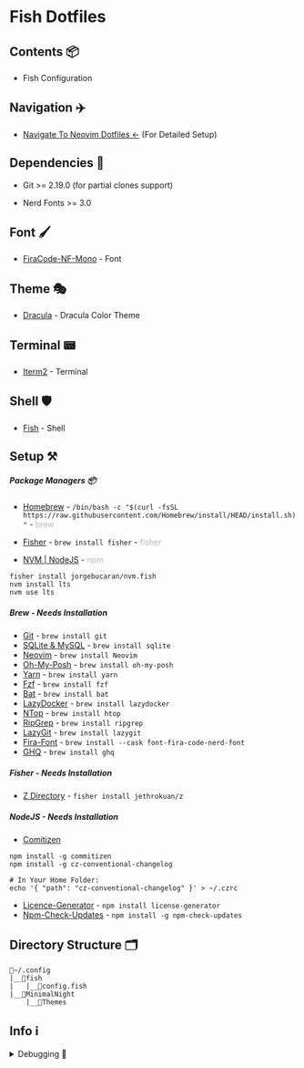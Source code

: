 # Fish Dotfiles

## Contents 📦

- Fish Configuration

## Navigation ✈️

- [Navigate To Neovim Dotfiles <-](https://github.com/AndreM222/nvim) (For Detailed Setup)

## Dependencies 📃

- Git >= 2.19.0 (for partial clones support)

- Nerd Fonts >= 3.0

## Font 🖌️

- [FiraCode-NF-Mono](https://www.nerdfonts.com/font-downloads) - Font

## Theme 🎭

- [Dracula](https://draculatheme.com/windows-terminal) - Dracula Color Theme

## Terminal 📟

- [Iterm2](https://iterm2.com/index.html) - Terminal

## Shell 🛡️

- [Fish](https://fishshell.com/) - Shell

## Setup ⚒️

##### Package Managers 📦

- [Homebrew](https://brew.sh/) - `/bin/bash -c "$(curl -fsSL https://raw.githubusercontent.com/Homebrew/install/HEAD/install.sh)"` - <span style="opacity:30%">brew</span>

- [Fisher](https://github.com/jorgebucaran/fisher) - `brew install fisher` - <span style="opacity:30%">fisher</span>

- [NVM | NodeJS](https://github.com/jorgebucaran/nvm.fish) - <span style="opacity:30%">npm</span>
```fish
fisher install jorgebucaran/nvm.fish
nvm install lts
nvm use lts
```

##### Brew - Needs Installation

- [Git](https://git-scm.com/download/win) - `brew install git`
- [SQLite & MySQL](https://sqlite.org/index.html) - `brew install sqlite`
- [Neovim](https://brew.run/search?query=neovim) - `brew install Neovim`
- [Oh-My-Posh](https://ohmyposh.dev/docs/installation/windows) - `brew install oh-my-posh`
- [Yarn](https://yarnpkg.com/) - `brew install yarn`
- [Fzf](https://github.com/junegunn/fzf) - `brew install fzf`
- [Bat](https://github.com/sharkdp/bat) - `brew install bat`
- [LazyDocker](https://github.com/jesseduffield/lazydocker) - `brew install lazydocker`
- [NTop](https://htop.dev/) - `brew install htop`
- [RipGrep](https://github.com/BurntSushi/ripgrep) - `brew install ripgrep`
- [LazyGit](https://github.com/jesseduffield/lazygit) - `brew install lazygit`
- [Fira-Font](https://github.com/ryanoasis/nerd-fonts) - `brew install --cask font-fira-code-nerd-font`
- [GHQ](https://github.com/x-motemen/ghq) - `brew install ghq`

##### Fisher - Needs Installation

- [Z Directory](https://github.com/jethrokuan/z) - `fisher install jethrokuan/z`


##### NodeJS - Needs Installation

- [Comitizen](https://github.com/streamich/git-cz)
```fish
npm install -g commitizen
npm install -g cz-conventional-changelog

# In Your Home Folder:
echo '{ "path": "cz-conventional-changelog" }' > ~/.czrc
```

- [Licence-Generator](https://github.com/shadcn/license-generator) - `npm install license-generator`
- [Npm-Check-Updates](https://www.npmjs.com/package/npm-check-updates) - `npm install -g npm-check-updates`

## Directory Structure 🗂️

```
📂~/.config
|__📂fish
|   |__📄config.fish
|__📂MinimalNight
    |__📑Themes
```

## Info ℹ️

<details>
<summary>Debugging 🐞</summary>


Problem: `Commitizen opening editor instead of commit options`

Fix:
```fish
# Friendly setup for commitizen globally:
npm install -g commitizen cz-conventional-changelog && echo '{ "path": "cz-conventional-changelog" }' > ~/.czrc
```

</details>
